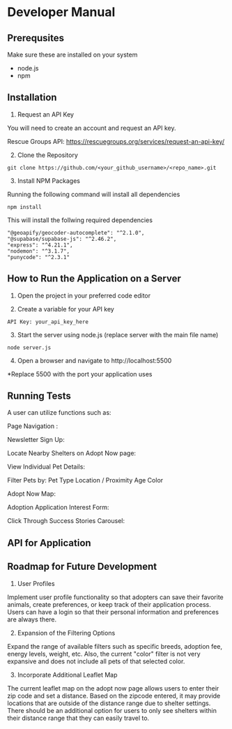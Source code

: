 # Developer Manual 

## Prerequsites 
Make sure these are installed on your system

- node.js
- npm 


## Installation 
1. Request an API Key

You will need to create an account and request an API key.

Rescue Groups API: https://rescuegroups.org/services/request-an-api-key/

2. Clone the Repository 

```git clone https://github.com/<your_github_username>/<repo_name>.git```

3. Install NPM Packages 

Running the following command will install all dependencies

```npm install```

This will install the follwing required dependencies 

    "@geoapify/geocoder-autocomplete": "^2.1.0",
    "@supabase/supabase-js": "^2.46.2",
    "express": "^4.21.1",
    "nodemon": "^3.1.7",
    "punycode": "^2.3.1"


## How to Run the Application on a Server

1. Open the project in your preferred code editor

2. Create a variable for your API key

```API Key: your_api_key_here```

3. Start the server using node.js (replace server with the main file name)

```node server.js```

4. Open a browser and navigate to http://localhost:5500

*Replace 5500 with the port your application uses 

## Running Tests 

A user can utilize functions such as:

Page Navigation :

Newsletter Sign Up:

Locate Nearby Shelters on Adopt Now page:

View Individual Pet Details:

Filter Pets by:
Pet Type
Location / Proximity
Age
Color

Adopt Now Map:


Adoption Application Interest Form:


Click Through Success Stories Carousel:


## API for Application


## Roadmap for Future Development

1. User Profiles

Implement user profile functionality so that adopters can save their favorite animals, create preferences, or keep track of their application process. Users can have a login so that their personal information and preferences are always there. 

2. Expansion of the Filtering Options

Expand the range of available filters such as specific breeds, adoption fee, energy levels, weight, etc. Also, the current "color" filter is not very expansive and does not include all pets of that selected color. 

3. Incorporate Additional Leaflet Map

The current leaflet map on the adopt now page allows users to enter their zip code and set a distance. Based on the zipcode entered, it may provide locations that are outside of the distance range due to shelter settings. There should be an additional option for users to only see shelters within their distance range that they can easily travel to. 


